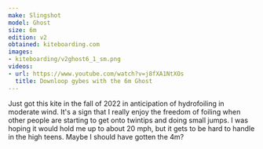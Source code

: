 ```yaml
---
make: Slingshot
model: Ghost
size: 6m
edition: v2
obtained: kiteboarding.com
images:
- kiteboarding/v2ghost6_1_sm.png
videos:
- url: https://www.youtube.com/watch?v=j8fXA1NtXOs
  title: Downloop gybes with the 6m Ghost
---
```


Just got this kite in the fall of 2022 in anticipation of hydrofoiling in moderate wind.
It's a sign that I really enjoy the freedom of foiling when other people are starting to get onto twintips and doing small jumps.
I was hoping it would hold me up to about 20 mph, but it gets to be hard to handle in the high teens.
Maybe I should have gotten the 4m?
